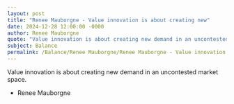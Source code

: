 ```yaml
---
layout: post
title: "Renee Mauborgne - Value innovation is about creating new"
date: 2024-12-28 12:00:00 -0000
author: Renee Mauborgne
quote: "Value innovation is about creating new demand in an uncontested market space."
subject: Balance
permalink: /Balance/Renee Mauborgne/Renee Mauborgne - Value innovation is about creating new
---
```


Value innovation is about creating new demand in an uncontested market space.

- Renee Mauborgne
